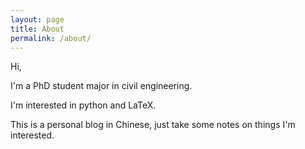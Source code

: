 ```yaml
---
layout: page
title: About
permalink: /about/
---
```


Hi,

I'm a PhD student major in civil engineering.

I'm interested in python and LaTeX.

This is a personal blog in Chinese, just take some notes on things I'm interested.
